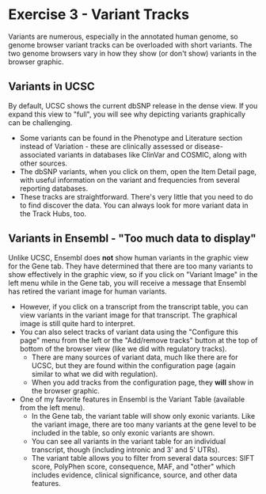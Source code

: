 # Exercise 3 - Variant Tracks  
Variants are numerous, especially in the annotated human genome, so genome browser variant tracks can be overloaded with short variants. The two genome browsers vary in how they show (or don't show) variants in the browser graphic.  

## Variants in UCSC  
By default, UCSC shows the current dbSNP release in the dense view. If you expand this view to "full", you will see why depicting variants graphically can be challenging.  
* Some variants can be found in the Phenotype and Literature section instead of Variation - these are clinically assessed or disease-associated variants in databases like ClinVar and COSMIC, along with other sources.
* The dbSNP variants, when you click on them, open the Item Detail page, with useful information on the variant and frequencies from several reporting databases.
* These tracks are straightforward. There's very little that you need to do to find discover the data. You can always look for more variant data in the Track Hubs, too.

## Variants in Ensembl - "Too much data to display"    
Unlike UCSC, Ensembl does **not** show human variants in the graphic view for the Gene tab. They have determined that there are too many variants to show effectively in the graphic view, so if you click on "Variant Image" in the left menu while in the Gene tab, you will receive a message that Ensembl has retired the variant image for human variants.  
* However, if you click on a transcript from the transcript table, you can view variants in the variant image for that transcript. The graphical image is still quite hard to interpret.
* You can also select tracks of variant data using the "Configure this page" menu from the left or the "Add/remove tracks" button at the top of bottom of the browser view (like we did with regulatory tracks).
  * There are many sources of variant data, much like there are for UCSC, but they are found within the configuration page (again similar to what we did with regulation). 
  * When you add tracks from the configuration page, they **will** show in the browser graphic.  
* One of my favorite features in Ensembl is the Variant Table (available from the left menu).
  * In the Gene tab, the variant table will show only exonic variants. Like the variant image, there are too many variants at the gene level to be included in the table, so only exonic variants are shown.
  * You can see all variants in the variant table for an individual transcript, though (including intronic and 3' and 5' UTRs).  
  * The variant table allows you to filter from several data sources: SIFT score, PolyPhen score, consequence, MAF, and "other" which includes evidence, clinical significance, source, and other data features.
